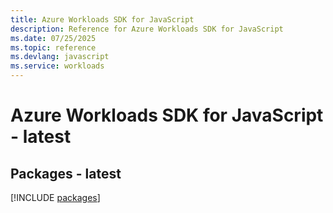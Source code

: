 ```yaml
---
title: Azure Workloads SDK for JavaScript
description: Reference for Azure Workloads SDK for JavaScript
ms.date: 07/25/2025
ms.topic: reference
ms.devlang: javascript
ms.service: workloads
---
```

# Azure Workloads SDK for JavaScript - latest
## Packages - latest
[!INCLUDE [packages](workloads-index.md)]